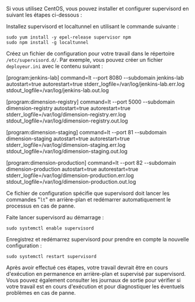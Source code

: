 
Si vous utilisez CentOS, vous pouvez installer et configurer supervisord en suivant les étapes ci-dessous :

Installez supervisord et localtunnel en utilisant le commande suivante :

    sudo yum install -y epel-release supervisor npm
    sudo npm install -g localtunnel

Créez un fichier de configuration pour votre travail dans le répertoire `/etc/supervisord.d/`. Par exemple, vous pouvez créer un fichier `deployeur.ini` avec le contenu suivant :

[program:jenkins-lab]
command=lt --port 8080 --subdomain jenkins-lab
autostart=true
autorestart=true
stderr_logfile=/var/log/jenkins-lab.err.log
stdout_logfile=/var/log/jenkins-lab.out.log

[program:dimension-registry]
command=lt --port 5000 --subdomain dimension-registry
autostart=true
autorestart=true
stderr_logfile=/var/log/dimension-registry.err.log
stdout_logfile=/var/log/dimension-registry.out.log

[program:dimension-staging]
command=lt --port 81 --subdomain dimension-staging
autostart=true
autorestart=true
stderr_logfile=/var/log/dimension-staging.err.log
stdout_logfile=/var/log/dimension-staging.out.log

[program:dimension-production]
command=lt --port 82 --subdomain dimension-production
autostart=true
autorestart=true
stderr_logfile=/var/log/dimension-production.err.log
stdout_logfile=/var/log/dimension-production.out.log

Ce fichier de configuration spécifie que supervisord doit lancer les commandes "`lt`" en arrière-plan et redémarrer automatiquement le processus en cas de panne.

Faite lancer supervisord au démarrage :

    sudo systemctl enable supervisord

Enregistrez et redémarrez supervisord pour prendre en compte la nouvelle configuration :

    sudo systemctl restart supervisord

Après avoir effectué ces étapes, votre travail devrait être en cours d'exécution en permanence en arrière-plan et supervisé par supervisord. Vous pouvez également consulter les journaux de sortie pour vérifier si votre travail est en cours d'exécution et pour diagnostiquer les éventuels problèmes en cas de panne.
